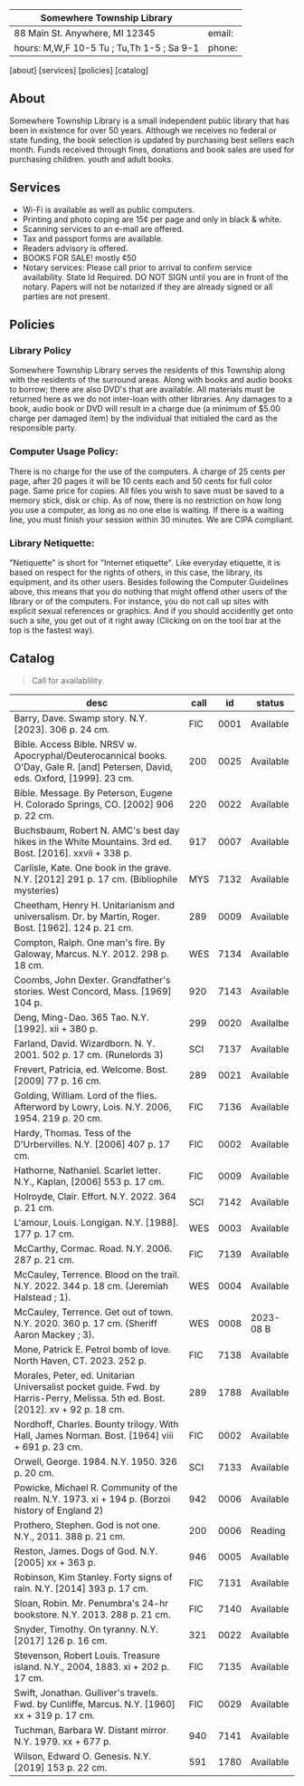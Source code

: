 
| Somewhere Township Library                |                        |      
| ------------------------------------------|------------------------|
| 88 Main St. Anywhere, MI 12345            | email:                 |
| hours: M,W,F 10-5 Tu ; Tu,Th 1-5 ; Sa 9-1 | phone:                 |

[about] [services] [policies] [catalog]

## About
Somewhere Township Library is a small independent public library that has been in existence for over 50 years. Although we receives no federal or state funding, the book selection is updated by purchasing best sellers each month. Funds received through fines, donations and book sales are used for purchasing children. youth and adult books.

## Services

* Wi-Fi is available as well as public computers.
* Printing and photo coping are 15¢ per page and only in black & white. 
* Scanning services to an e-mail are offered. 
* Tax and passport forms are available. 
* Readers advisory is offered. 
* BOOKS FOR SALE! mostly ¢50
* Notary services: Please call prior to arrival to confirm service availability. State Id Required. DO NOT SIGN until you are in front of the notary. Papers will not be notarized if they are already signed or all parties are not present.

## Policies

### Library Policy
Somewhere Township Library serves the residents of this Township along with the residents of the surround areas. Along with books and audio books to borrow; there are also DVD's that are available. All materials must be returned here as we do not inter-loan with other libraries.  Any damages to a book, audio book or DVD will result in a charge due (a minimum of $5.00 charge per damaged item) by the individual that initialed the card as the responsible party.

### Computer Usage Policy: 
There is no charge for the use of the computers. A charge of 25 cents per page, after 20 pages it will be 10 cents each and 50 cents for full color page. Same price for copies. All files you wish to save must be saved to a memory stick, disk or chip. As of now, there is no restriction on how long you use a computer, as long as no one else is waiting. If there is a waiting line, you must finish your session within 30 minutes. We are CIPA compliant. 

### Library Netiquette: 
"Netiquette" is short for "Internet etiquette". Like everyday etiquette, it is based on respect for the rights of others, in this case, the library, its equipment, and its other users. Besides following the Computer Guidelines above, this means that you do nothing that might offend other users of the library or of the computers. For instance, you do not call up sites with explicit sexual references or graphics. And if you should accidently get onto such a site, you get out of it right away (Clicking on <BACK> on the tool bar at the top is the fastest way).

## Catalog
> Call for availablility.

|desc                                                                                                                                |call |id    |status     |
|------------------------------------------------------------------------------------------------------------------------------------|-----|------|-----------|
|Barry, Dave.  Swamp story.  N.Y. [2023].  306 p. 24 cm.                                                                             | FIC | 0001 | Available |
|Bible. Access Bible. NRSV w. Apocryphal/Deuterocannical books.  O'Day, Gale R. [and] Petersen, David, eds.  Oxford, [1999].  23 cm. | 200 | 0025 | Available |
|Bible.  Message. By Peterson, Eugene H.  Colorado Springs, CO. [2002]  906 p. 22 cm.                                                | 220 | 0022 | Available |
|Buchsbaum, Robert N.  AMC's best day hikes in the White Mountains. 3rd ed.  Bost. [2016]. xxvii + 338 p.                            | 917 | 0007 | Available |
|Carlisle, Kate.  One book in the grave.  N.Y. [2012]  291 p. 17 cm.  (Bibliophile mysteries)                                        | MYS | 7132 | Available |
|Cheetham, Henry H.  Unitarianism and universalism.  Dr. by Martin, Roger.  Bost. [1962].  124 p. 21 cm.                             | 289 | 0009 | Available |
|Compton, Ralph.  One man's fire. By Galoway, Marcus.  N.Y. 2012.  298 p.  18 cm.                                                    | WES | 7134 | Available |
|Coombs, John Dexter.  Grandfather's stories.  West Concord, Mass. [1969]  104 p.                                                    | 920 | 7143 | Available |
|Deng, Ming-Dao.  365 Tao.  N.Y. [1992].  xii + 380 p.                                                                               | 299 | 0020 | Availalbe | 
|Farland, David.  Wizardborn.  N. Y. 2001.  502 p. 17 cm.  (Runelords 3)                                                             | SCI | 7137 | Available |
|Frevert, Patricia, ed.  Welcome.  Bost. [2009]  77 p.  16 cm.                                                                       | 289 | 0021 | Available |
|Golding, William.  Lord of the flies.  Afterword by Lowry, Lois.  N.Y. 2006, 1954.  219 p. 20 cm.                                   | FIC | 7136 | Available |
|Hardy, Thomas.  Tess of the D'Urbervilles.  N.Y. [2006]  407 p. 17 cm.                                                              | FIC | 0002 | Available |
|Hathorne, Nathaniel.  Scarlet letter.  N.Y., Kaplan, [2006]  553 p. 17 cm.                                                          | FIC | 0009 | Available |
|Holroyde, Clair.  Effort.  N.Y. 2022.  364 p. 21 cm.                                                                                | SCI | 7142 | Available |
|L'amour, Louis.  Longigan.  N.Y. [1988].  177 p. 17 cm.                                                                             | WES | 0003 | Available |
|McCarthy, Cormac.  Road.  N.Y. 2006.  287 p. 21 cm.                                                                                 | FIC | 7139 | Available |
|McCauley, Terrence.  Blood on the trail.  N.Y. 2022.  344 p. 18 cm.  (Jeremiah Halstead ; 1).                                       | WES | 0004 | Available |
|McCauley, Terrence.  Get out of town.  N.Y. 2020.  360 p. 17 cm.  (Sheriff Aaron Mackey ; 3).                                       | WES | 0008 | 2023-08 B |
|Mone, Patrick E.  Petrol bomb of love.  North Haven, CT. 2023.  252 p.                                                              | FIC | 7138 | Available |
|Morales, Peter, ed.  Unitarian Universalist pocket guide.  Fwd. by Harris-Perry, Melissa.  5th ed. Bost. [2012].  xv + 92 p. 18 cm. | 289 | 1788 | Available |
|Nordhoff, Charles.  Bounty trilogy. With Hall, James Norman.  Bost. [1964]  viii + 691 p. 23 cm.                                    | FIC | 0002 | Available |
|Orwell, George.  1984.  N.Y. 1950.  326 p. 20 cm.                                                                                   | SCI | 7133 | Available |
|Powicke, Michael R.  Community of the realm.  N.Y. 1973.  xi + 194 p.  (Borzoi history of England 2)                                | 942 | 0006 | Available |
|Prothero, Stephen.  God is not one.  N.Y., 2011.  388 p. 21 cm.                                                                     | 200 | 0006 | Reading   |
|Reston, James.  Dogs of God.  N.Y. [2005]  xx + 363 p.                                                                              | 946 | 0005 | Available |
|Robinson, Kim Stanley.  Forty signs of rain.  N.Y. [2014]  393 p.  17 cm.                                                           | FIC | 7131 | Available |
|Sloan, Robin.  Mr. Penumbra's 24-hr bookstore.  N.Y. 2013.  288 p. 21 cm.                                                           | FIC | 7140 | Available |
|Snyder, Timothy.  On tyranny.  N.Y. [2017]  126 p. 16 cm.                                                                           | 321 | 0022 | Available |
|Stevenson, Robert Louis.  Treasure island.  N.Y., 2004, 1883.  xi + 202 p. 17 cm.                                                   | FIC | 7135 | Available |
|Swift, Jonathan.  Gulliver's travels. Fwd. by Cunliffe, Marcus.  N.Y. [1960]  xx + 319 p. 17 cm.                                    | FIC | 0029 | Available |
|Tuchman, Barbara W.  Distant mirror.  N.Y. 1979.  xx + 677 p.                                                                       | 940 | 7141 | Available |  
|Wilson, Edward O.  Genesis.  N.Y. [2019]  153 p. 22 cm.                                                                             | 591 | 1780 | Available |
